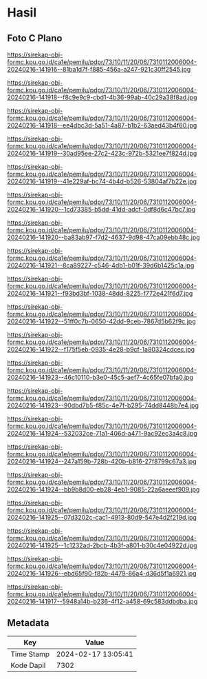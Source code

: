 # Hasil

## Foto C Plano

https://sirekap-obj-formc.kpu.go.id/ca1e/pemilu/pdpr/73/10/11/20/06/7310112006004-20240216-141916--81ba1d7f-f885-456a-a247-921c30ff2545.jpg

https://sirekap-obj-formc.kpu.go.id/ca1e/pemilu/pdpr/73/10/11/20/06/7310112006004-20240216-141918--f8c9e9c9-cbd1-4b36-99ab-40c29a38f8ad.jpg

https://sirekap-obj-formc.kpu.go.id/ca1e/pemilu/pdpr/73/10/11/20/06/7310112006004-20240216-141918--ee4dbc3d-5a51-4a87-b1b2-63aed43b4f60.jpg

https://sirekap-obj-formc.kpu.go.id/ca1e/pemilu/pdpr/73/10/11/20/06/7310112006004-20240216-141919--30ad95ee-27c2-423c-972b-5321ee7f824d.jpg

https://sirekap-obj-formc.kpu.go.id/ca1e/pemilu/pdpr/73/10/11/20/06/7310112006004-20240216-141919--41e229af-bc74-4b4d-b526-53804af7b22e.jpg

https://sirekap-obj-formc.kpu.go.id/ca1e/pemilu/pdpr/73/10/11/20/06/7310112006004-20240216-141920--1cd73385-b5dd-41dd-adcf-0df8d6c47bc7.jpg

https://sirekap-obj-formc.kpu.go.id/ca1e/pemilu/pdpr/73/10/11/20/06/7310112006004-20240216-141920--ba83ab97-f7d2-4637-9d98-47ca09ebb48c.jpg

https://sirekap-obj-formc.kpu.go.id/ca1e/pemilu/pdpr/73/10/11/20/06/7310112006004-20240216-141921--8ca89227-c546-4db1-b01f-39d6b1425c1a.jpg

https://sirekap-obj-formc.kpu.go.id/ca1e/pemilu/pdpr/73/10/11/20/06/7310112006004-20240216-141921--f93bd3bf-1038-48dd-8225-f772e421f6d7.jpg

https://sirekap-obj-formc.kpu.go.id/ca1e/pemilu/pdpr/73/10/11/20/06/7310112006004-20240216-141922--51ff0c7b-0650-42dd-9ceb-7867d5b62f9c.jpg

https://sirekap-obj-formc.kpu.go.id/ca1e/pemilu/pdpr/73/10/11/20/06/7310112006004-20240216-141922--f175f5eb-0935-4e28-b9cf-1a80324cdcec.jpg

https://sirekap-obj-formc.kpu.go.id/ca1e/pemilu/pdpr/73/10/11/20/06/7310112006004-20240216-141923--46c10110-b3e0-45c5-aef7-4c65fe07bfa0.jpg

https://sirekap-obj-formc.kpu.go.id/ca1e/pemilu/pdpr/73/10/11/20/06/7310112006004-20240216-141923--90dbd7b5-f85c-4e7f-b295-74dd8448b7e4.jpg

https://sirekap-obj-formc.kpu.go.id/ca1e/pemilu/pdpr/73/10/11/20/06/7310112006004-20240216-141924--532032ce-71a1-406d-a471-9ac92ec3a4c8.jpg

https://sirekap-obj-formc.kpu.go.id/ca1e/pemilu/pdpr/73/10/11/20/06/7310112006004-20240216-141924--247a159b-728b-420b-b816-27f8799c67a3.jpg

https://sirekap-obj-formc.kpu.go.id/ca1e/pemilu/pdpr/73/10/11/20/06/7310112006004-20240216-141924--bb9b8d00-eb28-4eb1-9085-22a6aeeef909.jpg

https://sirekap-obj-formc.kpu.go.id/ca1e/pemilu/pdpr/73/10/11/20/06/7310112006004-20240216-141925--07d3202c-cac1-4913-80d9-547e4d2f219d.jpg

https://sirekap-obj-formc.kpu.go.id/ca1e/pemilu/pdpr/73/10/11/20/06/7310112006004-20240216-141925--1c1232ad-2bcb-4b3f-a801-b30c4e04922d.jpg

https://sirekap-obj-formc.kpu.go.id/ca1e/pemilu/pdpr/73/10/11/20/06/7310112006004-20240216-141926--ebd65f90-f82b-4479-86a4-d36d5f1a6921.jpg

https://sirekap-obj-formc.kpu.go.id/ca1e/pemilu/pdpr/73/10/11/20/06/7310112006004-20240216-141917--5948a14b-b236-4f12-a458-69c583ddbdba.jpg


## Metadata

| Key        | Value               |
| ---------- | ------------------- |
| Time Stamp | 2024-02-17 13:05:41 |
| Kode Dapil | 7302                |



